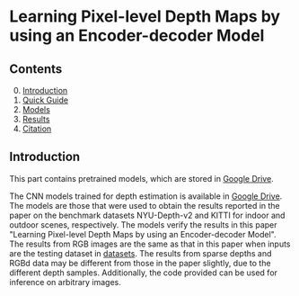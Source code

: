 # Learning Pixel-level Depth Maps by using an Encoder-decoder Model

## Contents
0. [Introduction](#introduction)
0. [Quick Guide](#quick-guide)
0. [Models](#models)
0. [Results](#results)
0. [Citation](#citation)

## Introduction

This part contains pretrained models, which are stored in <a href="https://drive.google.com/file/d/1heAXjHVK0yQ4oKyR0qIyY4sRfSA_CapN/view?usp=sharing">Google Drive</a>.


The CNN models trained for depth estimation is available in <a href="https://drive.google.com/file/d/1heAXjHVK0yQ4oKyR0qIyY4sRfSA_CapN/view?usp=sharing">Google Drive</a>. The models are those that were used to obtain the results reported in the paper on the benchmark datasets NYU-Depth-v2 and KITTI for indoor and outdoor scenes, respectively.  The models verify the results in this paper "Learning Pixel-level Depth Maps by using an Encoder-decoder Model". The results from RGB images  are the same as that in this paper when inputs are  the testing dataset  in <a href="http://datasets.lids.mit.edu/sparse-to-dense/data/nyudepthv2.tar.gz
">datasets</a>. The results from sparse depths and  RGBd data may be different from those in the paper slightly, due to the different depth samples. Additionally, the code provided can be used for inference on arbitrary images.
